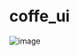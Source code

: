 # coffe_ui

![image](https://user-images.githubusercontent.com/101172887/198219397-7f35a23c-f9df-4aec-94c9-b5d526f60871.png)
